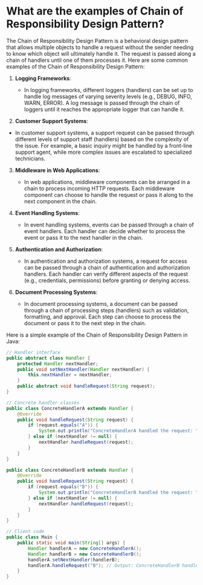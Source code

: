 # What are the examples of Chain of Responsibility Design Pattern?
The Chain of Responsibility Design Pattern is a behavioral design pattern that allows multiple objects to handle a request without the sender needing to know which object will ultimately handle it. The request is passed along a chain of handlers until one of them processes it. Here are some common examples of the Chain of Responsibility Design Pattern:

1. **Logging Frameworks**:
   - In logging frameworks, different loggers (handlers) can be set up to handle log messages of varying severity levels (e.g., DEBUG, INFO, WARN, ERROR). A log message is passed through the chain of loggers until it reaches the appropriate logger that can handle it.

2. **Customer Support Systems**:
- In customer support systems, a support request can be passed through different levels of support staff (handlers) based on the complexity of the issue. For example, a basic inquiry might be handled by a front-line support agent, while more complex issues are escalated to specialized technicians.


3. **Middleware in Web Applications**:
   - In web applications, middleware components can be arranged in a chain to process incoming HTTP requests. Each middleware component can choose to handle the request or pass it along to the next component in the chain.

4. **Event Handling Systems**:
   - In event handling systems, events can be passed through a chain of event handlers. Each handler can decide whether to process the event or pass it to the next handler in the chain.

5. **Authentication and Authorization**:
   - In authentication and authorization systems, a request for access can be passed through a chain of authentication and authorization handlers. Each handler can verify different aspects of the request (e.g., credentials, permissions) before granting or denying access.

6. **Document Processing Systems**:
   - In document processing systems, a document can be passed through a chain of processing steps (handlers) such as validation, formatting, and approval. Each step can choose to process the document or pass it to the next step in the chain.

Here is a simple example of the Chain of Responsibility Design Pattern in Java:

```java
// Handler interface
public abstract class Handler {
    protected Handler nextHandler;
    public void setNextHandler(Handler nextHandler) {
        this.nextHandler = nextHandler;
    }
    public abstract void handleRequest(String request);
}

// Concrete handler classes
public class ConcreteHandlerA extends Handler {
    @Override
    public void handleRequest(String request) {
        if (request.equals("A")) {
            System.out.println("ConcreteHandlerA handled the request: " + request);
        } else if (nextHandler != null) {
            nextHandler.handleRequest(request);
        }
    }
}

public class ConcreteHandlerB extends Handler {
    @Override
    public void handleRequest(String request) {
        if (request.equals("B")) {
            System.out.println("ConcreteHandlerB handled the request: " + request);
        } else if (nextHandler != null) {
            nextHandler.handleRequest(request);
        }
    }
}

// Client code
public class Main {
    public static void main(String[] args) {
        Handler handlerA = new ConcreteHandlerA();
        Handler handlerB = new ConcreteHandlerB();
        handlerA.setNextHandler(handlerB);
        handlerA.handleRequest("B"); // Output: ConcreteHandlerB handled the request: B
    }
}
```

